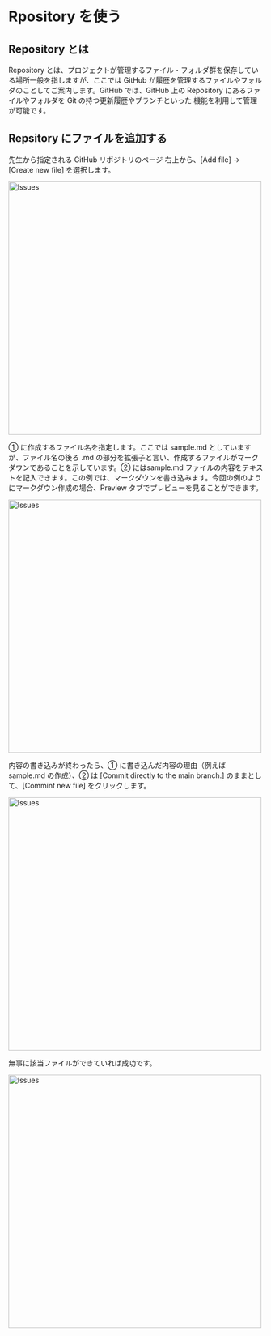 # Rpository を使う

## Repository とは

Repository とは、プロジェクトが管理するファイル・フォルダ群を保存している場所一般を指しますが、ここでは GitHub が履歴を管理するファイルやフォルダのことしてご案内します。GitHub では、GitHub 上の Repository にあるファイルやフォルダを Git の持つ更新履歴やブランチといった 機能を利用して管理が可能です。

## Repsitory にファイルを追加する

先生から指定される GitHub リポジトリのページ 右上から、[Add file] → [Create new file] を選択します。

<a href="https://user-images.githubusercontent.com/2966953/116806546-bf568900-ab68-11eb-8760-0e7047d799fd.png"><img src="https://user-images.githubusercontent.com/2966953/116806546-bf568900-ab68-11eb-8760-0e7047d799fd.png" width="500" alt="Issues"></a>

① に作成するファイル名を指定します。ここでは sample.md としていますが、ファイル名の後ろ .md の部分を拡張子と言い、作成するファイルがマークダウンであることを示しています。② にはsample.md ファイルの内容をテキストを記入できます。この例では、マークダウンを書き込みます。今回の例のようにマークダウン作成の場合、Preview タブでプレビューを見ることができます。

<a href="https://user-images.githubusercontent.com/2966953/116806747-02652c00-ab6a-11eb-8f48-aa2a00e54a2d.png"><img src="https://user-images.githubusercontent.com/2966953/116806747-02652c00-ab6a-11eb-8f48-aa2a00e54a2d.png" width="500" alt="Issues"></a>

内容の書き込みが終わったら、① に書き込んだ内容の理由（例えば sample.md の作成）、② は [Commit directly to the main branch.] のままとして、[Commint new file] をクリックします。

<a href="https://user-images.githubusercontent.com/2966953/116807292-59b8cb80-ab6d-11eb-8159-0ec5a86a4fd8.png"><img src="https://user-images.githubusercontent.com/2966953/116807292-59b8cb80-ab6d-11eb-8159-0ec5a86a4fd8.png" width="500" alt="Issues"></a>

無事に該当ファイルができていれば成功です。

<a href="https://user-images.githubusercontent.com/2966953/116807477-4fe39800-ab6e-11eb-988f-6db862dae89b.png"><img src="https://user-images.githubusercontent.com/2966953/116807477-4fe39800-ab6e-11eb-988f-6db862dae89b.png" width="500" alt="Issues"></a>
